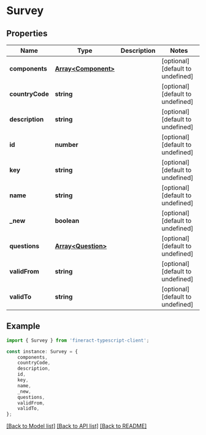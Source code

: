 # Survey


## Properties

Name | Type | Description | Notes
------------ | ------------- | ------------- | -------------
**components** | [**Array&lt;Component&gt;**](Component.md) |  | [optional] [default to undefined]
**countryCode** | **string** |  | [optional] [default to undefined]
**description** | **string** |  | [optional] [default to undefined]
**id** | **number** |  | [optional] [default to undefined]
**key** | **string** |  | [optional] [default to undefined]
**name** | **string** |  | [optional] [default to undefined]
**_new** | **boolean** |  | [optional] [default to undefined]
**questions** | [**Array&lt;Question&gt;**](Question.md) |  | [optional] [default to undefined]
**validFrom** | **string** |  | [optional] [default to undefined]
**validTo** | **string** |  | [optional] [default to undefined]

## Example

```typescript
import { Survey } from 'fineract-typescript-client';

const instance: Survey = {
    components,
    countryCode,
    description,
    id,
    key,
    name,
    _new,
    questions,
    validFrom,
    validTo,
};
```

[[Back to Model list]](../README.md#documentation-for-models) [[Back to API list]](../README.md#documentation-for-api-endpoints) [[Back to README]](../README.md)
